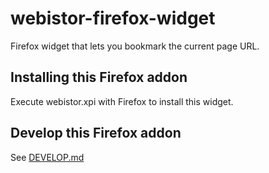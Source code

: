 webistor-firefox-widget
=======================

Firefox widget that lets you bookmark the current page URL.

## Installing this Firefox addon

Execute webistor.xpi with Firefox to install this widget.

## Develop this Firefox addon

See [DEVELOP.md](DEVELOP.md)
